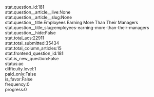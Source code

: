stat.question_id:181  
stat.question__article__live:None  
stat.question__article__slug:None  
stat.question__title:Employees Earning More Than Their Managers  
stat.question__title_slug:employees-earning-more-than-their-managers  
stat.question__hide:False  
stat.total_acs:22911  
stat.total_submitted:35434  
stat.total_column_articles:15  
stat.frontend_question_id:181  
stat.is_new_question:False  
status:ac  
difficulty.level:1  
paid_only:False  
is_favor:False  
frequency:0  
progress:0  
